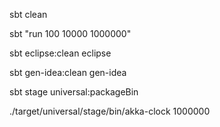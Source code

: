 sbt clean

sbt "run 100 10000 1000000"

sbt eclipse:clean eclipse

sbt gen-idea:clean gen-idea

sbt stage universal:packageBin

./target/universal/stage/bin/akka-clock 1000000

